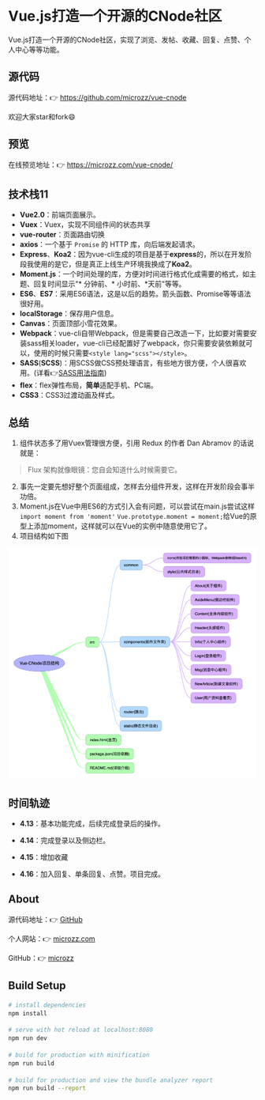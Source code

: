 # Vue.js打造一个开源的CNode社区

Vue.js打造一个开源的CNode社区，实现了浏览、发帖、收藏、回复、点赞、个人中心等等功能。

## 源代码
源代码地址：👉 https://github.com/microzz/vue-cnode

欢迎大家star和fork😄

## 预览
在线预览地址：👉 https://microzz.com/vue-cnode/


## 技术栈11
* **Vue2.0**：前端页面展示。
* **Vuex**：Vuex，实现不同组件间的状态共享
* **vue-router**：页面路由切换
* **axios**：一个基于 `Promise` 的 HTTP 库，向后端发起请求。
* **Express**、**Koa2**：因为vue-cli生成的项目是基于**express**的，所以在开发阶段我使用的是它，但是真正上线生产环境我换成了**Koa2**。
* **Moment.js**：一个时间处理的库，方便对时间进行格式化成需要的格式，如主题、回复时间显示"* 分钟前、* 小时前、*天前"等等。
* **ES6**、**ES7**：采用ES6语法，这是以后的趋势。箭头函数、Promise等等语法很好用。
* **localStorage**：保存用户信息。
* **Canvas**：页面顶部小雪花效果。
* **Webpack**：vue-cli自带Webpack，但是需要自己改造一下，比如要对需要安装sass相关loader，vue-cli已经配置好了webpack，你只需要安装依赖就可以，使用的时候只需要`<style lang="scss"></style>`。
* **SASS**(**SCSS**)：用SCSS做CSS预处理语言，有些地方很方便，个人很喜欢用。(详看👉[SASS用法指南](https://microzz.com/2017/03/18/sass/))
* **flex**：flex弹性布局，**简单**适配手机、PC端。
* **CSS3**：CSS3过渡动画及样式。

## 总结
1. 组件状态多了用Vuex管理很方便，引用 Redux 的作者 Dan Abramov 的话说就是：
> Flux 架构就像眼镜：您自会知道什么时候需要它。

2. 事先一定要先想好整个页面组成，怎样去分组件开发，这样在开发阶段会事半功倍。
3. Moment.js在Vue中用ES6的方式引入会有问题，可以尝试在main.js尝试这样`import moment from 'moment'` `Vue.prototype.moment = moment;`给Vue的原型上添加moment，这样就可以在Vue的实例中随意使用它了。
4. 项目结构如下图

![Vue-CNode by microzz.com](https://github.com/microzz/preview/blob/master/vue_cnode.png?raw=true)



## 时间轨迹
* **4.13**：基本功能完成，后续完成登录后的操作。

* **4.14**：完成登录以及侧边栏。

* **4.15**：增加收藏

* **4.16**：加入回复、单条回复、点赞。项目完成。


## About
源代码地址：👉 [GitHub](https://github.com/microzz/vue-cnode)

个人网站：👉 [microzz.com](https://microzz.com/)

GitHub：👉 [microzz](https://github.com/microzz)

## Build Setup

``` bash
# install dependencies
npm install

# serve with hot reload at localhost:8080
npm run dev

# build for production with minification
npm run build

# build for production and view the bundle analyzer report
npm run build --report
```



